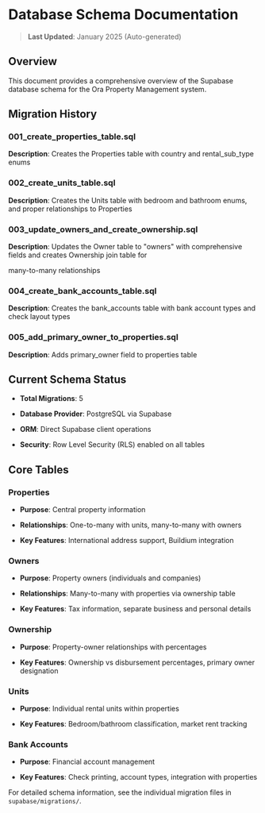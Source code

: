 # Database Schema Documentation

> **Last Updated**: January 2025 (Auto-generated)

## Overview

This document provides a comprehensive overview of the Supabase database schema for the Ora Property Management system.

## Migration History

### 001_create_properties_table.sql

**Description**: Creates the Properties table with country and rental_sub_type enums

### 002_create_units_table.sql

**Description**: Creates the Units table with bedroom and bathroom enums, and proper relationships to Properties

### 003_update_owners_and_create_ownership.sql

**Description**: Updates the Owner table to "owners" with comprehensive fields and creates Ownership join table for

many-to-many relationships

### 004_create_bank_accounts_table.sql

**Description**: Creates the bank_accounts table with bank account types and check layout types

### 005_add_primary_owner_to_properties.sql

**Description**: Adds primary_owner field to properties table

## Current Schema Status

- **Total Migrations**: 5

- **Database Provider**: PostgreSQL via Supabase

- **ORM**: Direct Supabase client operations

- **Security**: Row Level Security (RLS) enabled on all tables

## Core Tables

### Properties

- **Purpose**: Central property information

- **Relationships**: One-to-many with units, many-to-many with owners

- **Key Features**: International address support, Buildium integration

### Owners

- **Purpose**: Property owners (individuals and companies)

- **Relationships**: Many-to-many with properties via ownership table

- **Key Features**: Tax information, separate business and personal details

### Ownership

- **Purpose**: Property-owner relationships with percentages

- **Key Features**: Ownership vs disbursement percentages, primary owner designation

### Units

- **Purpose**: Individual rental units within properties

- **Key Features**: Bedroom/bathroom classification, market rent tracking

### Bank Accounts

- **Purpose**: Financial account management

- **Key Features**: Check printing, account types, integration with properties

For detailed schema information, see the individual migration files in `supabase/migrations/`.
